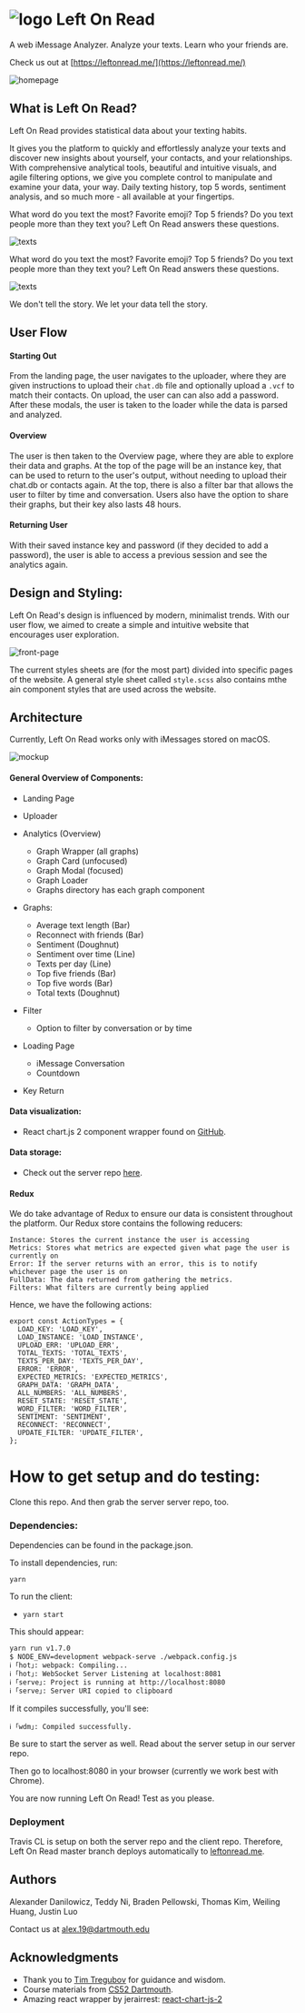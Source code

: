 # ![logo](./src/img/logo-small.png) Left On Read

A web iMessage Analyzer. Analyze your texts. Learn who your friends are.

Check us out at [https://leftonread.me/](https://leftonread.me/)

![homepage](./src/img/lor-home.PNG)

## What is Left On Read?

Left On Read provides statistical data about your texting habits. 

It gives you the platform to quickly and effortlessly analyze your texts and discover new insights about yourself, your contacts, and your relationships. With comprehensive analytical tools, beautiful and intuitive visuals, and agile filtering options, we give you complete control to manipulate and examine your data, your way. Daily texting history, top 5 words, sentiment analysis, and so much more - all available at your fingertips.

What word do you text the most? Favorite emoji? Top 5 friends? Do you text people more than they text you? Left On Read answers these questions.

![texts](./src/img/textsGraph.png)

What word do you text the most? Favorite emoji? Top 5 friends? Do you text people more than they text you? Left On Read answers these questions.

![texts](./src/img/sentimentGraph.png)

We don't tell the story. We let your data tell the story.


## User Flow

#### Starting Out

From the landing page, the user navigates to the uploader, where they are given instructions to upload their `chat.db` file and optionally upload a `.vcf` to match their contacts. On upload, the user can can also add a password. After these modals, the user is taken to the loader while the data is parsed and analyzed.

#### Overview

The user is then taken to the Overview page, where they are able to explore their data and graphs. At the top of the page will be an instance key, that can be used to return to the user's output, without needing to upload their chat.db or contacts again. At the top, there is also a filter bar that allows the user to filter by time and conversation. Users also have the option to share their graphs, but their key also lasts 48 hours.

#### Returning User

With their saved instance key and password (if they decided to add a password), the user is able to access a previous session and see the analytics again.

## Design and Styling:

Left On Read's design is influenced by modern, minimalist trends. With our user flow, we aimed to create a simple and intuitive website that encourages user exploration. 

![front-page](./src/img/front-page.gif)

The current styles sheets are (for the most part) divided into specific pages of the website. A general style sheet called `style.scss` also contains mthe ain component styles that are used across the website.


## Architecture

Currently, Left On Read works only with iMessages stored on macOS.

![mockup](./src/img/architecture-mockup.jpg)

#### General Overview of Components:

* Landing Page
* Uploader
* Analytics (Overview)
  + Graph Wrapper (all graphs)
  + Graph Card (unfocused)
  + Graph Modal (focused)
  + Graph Loader
  + Graphs directory has each graph component

* Graphs:
    + Average text length (Bar)
    + Reconnect with friends (Bar)
    + Sentiment (Doughnut)
    + Sentiment over time (Line)
    + Texts per day (Line)
    + Top five friends (Bar)
    + Top five words (Bar)
    + Total texts (Doughnut)

* Filter
    + Option to filter by conversation or by time
* Loading Page
  + iMessage Conversation
  + Countdown
+ Key Return

#### Data visualization:

* React chart.js 2 component wrapper found on [GitHub](https://github.com/jerairrest/react-chartjs-2).

#### Data storage:

* Check out the server repo [here](https://github.com/dartmouth-cs52-18S/server-left-on-read).

#### Redux

We do take advantage of Redux to ensure our data is consistent throughout the platform. Our Redux store contains the following reducers:

````
Instance: Stores the current instance the user is accessing
Metrics: Stores what metrics are expected given what page the user is currently on
Error: If the server returns with an error, this is to notify whichever page the user is on
FullData: The data returned from gathering the metrics.
Filters: What filters are currently being applied
````

Hence, we have the following actions:

````
export const ActionTypes = {
  LOAD_KEY: 'LOAD_KEY',
  LOAD_INSTANCE: 'LOAD_INSTANCE',
  UPLOAD_ERR: 'UPLOAD_ERR',
  TOTAL_TEXTS: 'TOTAL_TEXTS',
  TEXTS_PER_DAY: 'TEXTS_PER_DAY',
  ERROR: 'ERROR',
  EXPECTED_METRICS: 'EXPECTED_METRICS',
  GRAPH_DATA: 'GRAPH_DATA',
  ALL_NUMBERS: 'ALL_NUMBERS',
  RESET_STATE: 'RESET_STATE',
  WORD_FILTER: 'WORD_FILTER',
  SENTIMENT: 'SENTIMENT',
  RECONNECT: 'RECONNECT',
  UPDATE_FILTER: 'UPDATE_FILTER',
};

````

# How to get setup and do testing:

Clone this repo. And then grab the server server repo, too.

### Dependencies:

Dependencies can be found in the package.json.

To install dependencies, run:

`yarn`

To run the client:

- `yarn start`

This should appear:

```bash
yarn run v1.7.0
$ NODE_ENV=development webpack-serve ./webpack.config.js
ℹ ｢hot｣: webpack: Compiling...
ℹ ｢hot｣: WebSocket Server Listening at localhost:8081
ℹ ｢serve｣: Project is running at http://localhost:8080
ℹ ｢serve｣: Server URI copied to clipboard
```

If it compiles successfully, you'll see:

`ℹ ｢wdm｣: Compiled successfully.`

Be sure to start the server as well. Read about the server setup in our server repo.

Then go to localhost:8080 in your browser (currently we work best with Chrome).

You are now running Left On Read! Test as you please.

### Deployment

Travis CL is setup on both the server repo and the client repo. Therefore, Left On Read master branch deploys automatically to [leftonread.me](https://leftonread.me/).

## Authors

Alexander Danilowicz, Teddy Ni, Braden Pellowski, Thomas Kim, Weiling Huang, Justin Luo

Contact us at alex.19@dartmouth.edu

## Acknowledgments
* Thank you to [Tim Tregubov](https://home.dartmouth.edu/faculty-directory/tim-tregubov) for guidance and wisdom.
* Course materials from [CS52 Dartmouth](http://cs52.me/).
* Amazing react wrapper by jerairrest: [react-chart-js-2](https://github.com/jerairrest/react-chartjs-2)
